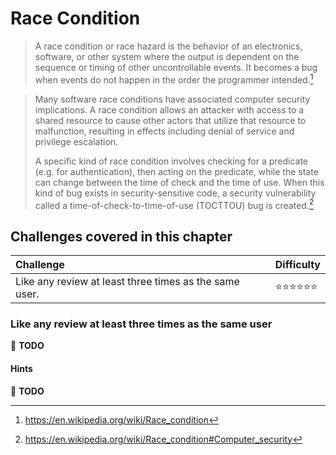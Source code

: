 # Race Condition

> A race condition or race hazard is the behavior of an electronics,
> software, or other system where the output is dependent on the
> sequence or timing of other uncontrollable events. It becomes a bug
> when events do not happen in the order the programmer intended.[^1]

<!-- -->

> Many software race conditions have associated computer security
> implications. A race condition allows an attacker with access to a
> shared resource to cause other actors that utilize that resource to
> malfunction, resulting in effects including denial of service and
> privilege escalation.
>
> A specific kind of race condition involves checking for a predicate
> (e.g. for authentication), then acting on the predicate, while the
> state can change between the time of check and the time of use. When
> this kind of bug exists in security-sensitive code, a security
> vulnerability called a time-of-check-to-time-of-use (TOCTTOU) bug is
> created.[^2]

## Challenges covered in this chapter

| Challenge                                              | Difficulty                           |
|:-------------------------------------------------------|:-------------------------------------|
| Like any review at least three times as the same user. | :star::star::star::star::star::star: |

### Like any review at least three times as the same user

:wrench: **TODO**

#### Hints

:wrench: **TODO**

[^1]: https://en.wikipedia.org/wiki/Race_condition
[^2]: https://en.wikipedia.org/wiki/Race_condition#Computer_security